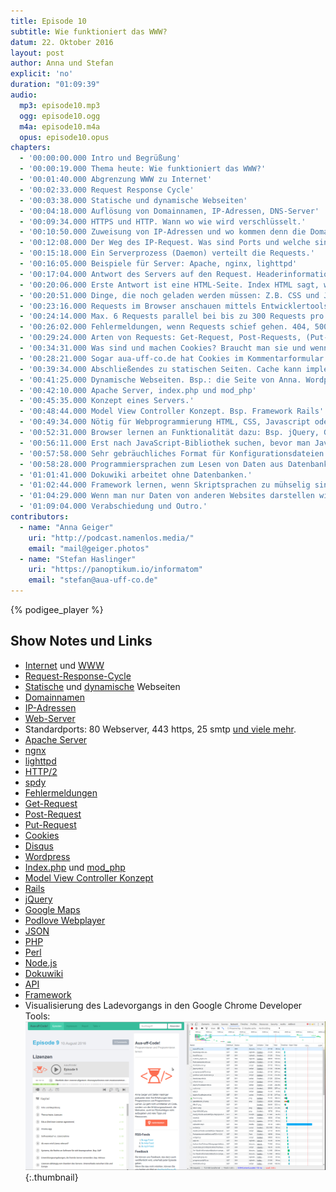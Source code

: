 ```yaml
---
title: Episode 10
subtitle: Wie funktioniert das WWW?
datum: 22. Oktober 2016
layout: post
author: Anna und Stefan
explicit: 'no'
duration: "01:09:39"
audio:
  mp3: episode10.mp3
  ogg: episode10.ogg
  m4a: episode10.m4a
  opus: episode10.opus
chapters:
  - '00:00:00.000 Intro und Begrüßung'
  - '00:00:19.000 Thema heute: Wie funktioniert das WWW?'
  - '00:01:40.000 Abgrenzung WWW zu Internet'
  - '00:02:33.000 Request Response Cycle'
  - '00:03:38.000 Statische und dynamische Webseiten'
  - '00:04:18.000 Auflösung von Domainnamen, IP-Adressen, DNS-Server'
  - '00:09:34.000 HTTPS und HTTP. Wann wo wie wird verschlüsselt.'
  - '00:10:50.000 Zuweisung von IP-Adressen und wo kommen denn die Domains her?'
  - '00:12:08.000 Der Weg des IP-Request. Was sind Ports und welche sind relevant?'
  - '00:15:18.000 Ein Serverprozess (Daemon) verteilt die Requests.'
  - '00:16:05.000 Beispiele für Server: Apache, nginx, lighttpd'
  - '00:17:04.000 Antwort des Servers auf den Request. Headerinformationen. Statuscodes.'
  - '00:20:06.000 Erste Antwort ist eine HTML-Seite. Index HTML sagt, wo der Rest ist.'
  - '00:20:51.000 Dinge, die noch geladen werden müssen: Z.B. CSS und Javascript.'
  - '00:23:16.000 Requests im Browser anschauen mittels Entwicklertools. (Screenshot)'
  - '00:24:14.000 Max. 6 Requests parallel bei bis zu 300 Requests pro Seite. Beschleunigung mit http2, spdy.'
  - '00:26:02.000 Fehlermeldungen, wenn Requests schief gehen. 404, 500er-Fehler.'
  - '00:29:24.000 Arten von Requests: Get-Request, Post-Requests, (Put-Request).'
  - '00:34:31.000 Was sind und machen Cookies? Braucht man sie und wenn ja, wozu?'
  - '00:28:21.000 Sogar aua-uff-co.de hat Cookies im Kommentarformular von Diqus.'
  - '00:39:34.000 Abschließendes zu statischen Seiten. Cache kann implementiert werden.'
  - '00:41:25.000 Dynamische Webseiten. Bsp.: die Seite von Anna. Wordpress.'
  - '00:42:10.000 Apache Server, index.php und mod_php'
  - '00:45:35.000 Konzept eines Servers.'
  - '00:48:44.000 Model View Controller Konzept. Bsp. Framework Rails'
  - '00:49:34.000 Nötig für Webprogrammierung HTML, CSS, Javascript oder entsprechende Frameworks wie jQuery.'
  - '00:52:31.000 Browser lernen an Funktionalität dazu: Bsp. jQuery, Google Maps, Podlove Webplayer.'
  - '00:56:11.000 Erst nach JavaScript-Bibliothek suchen, bevor man JavaScript selber schreibt.'
  - '00:57:58.000 Sehr gebräuchliches Format für Konfigurationsdateien: JSON.'
  - '00:58:28.000 Programmiersprachen zum Lesen von Daten aus Datenbanken: PHP, Perl, Node.js, Ruby.'
  - '01:01:41.000 Dokuwiki arbeitet ohne Datenbanken.'
  - '01:02:44.000 Framework lernen, wenn Skriptsprachen zu mühselig sind. Bsp. Podlove.'
  - '01:04:29.000 Wenn man nur Daten von anderen Websites darstellen will reicht API. Kein Framework nötig.'
  - '01:09:04.000 Verabschiedung und Outro.'
contributors:
  - name: "Anna Geiger"
    uri: "http://podcast.namenlos.media/"
    email: "mail@geiger.photos"
  - name: "Stefan Haslinger"
    uri: "https://panoptikum.io/informatom"
    email: "stefan@aua-uff-co.de"
---
```


{% podigee_player %}

## Show Notes und Links
* [Internet](https://de.wikipedia.org/wiki/Internet) und [WWW](https://de.wikipedia.org/wiki/World_Wide_Web)
* [Request-Response-Cycle](https://de.wikipedia.org/wiki/Request_Cycle)
* [Statische](https://pixelbar.be/blog/einsteiger-tipps-unterschied-statisch-dynamisch-cms/) und [dynamische](https://de.wikipedia.org/wiki/Webseite#Dynamische_Webseiten) Webseiten
* [Domainnamen](https://de.wikipedia.org/wiki/Domain_Name_System)
* [IP-Adressen](https://de.wikipedia.org/wiki/IP-Adresse)
* [Web-Server](https://de.wikipedia.org/wiki/Webserver)
* Standardports: 80 Webserver, 443 https, 25 smtp [und viele mehr](https://de.wikipedia.org/wiki/Liste_der_standardisierten_Ports).
* [Apache Server](https://de.wikipedia.org/wiki/Apache_HTTP_Server)
* [ngnx](https://de.wikipedia.org/wiki/Nginx)
* [lighttpd](https://www.lighttpd.net/)
* [HTTP/2](https://en.wikipedia.org/wiki/HTTP/2)
* [spdy](https://www.google.at/webhp?sourceid=chrome-instant&ion=1&espv=2&ie=UTF-8#q=spdy+protokoll)
* [Fehlermeldungen](https://de.wikipedia.org/wiki/Fehlerseite)
* [Get-Request](http://www.w3schools.com/TAGS/ref_httpmethods.asp)
* [Post-Request](https://en.wikipedia.org/wiki/POST_(HTTP))
* [Put-Request](http://zacharyvoase.com/2009/07/03/http-post-put-diff/)
* [Cookies](https://de.wikipedia.org/wiki/HTTP-Cookie)
* [Disqus](https://de.wikipedia.org/wiki/Disqus)
* [Wordpress](https://de.wikipedia.org/wiki/WordPress)
* [Index.php](http://wiki.selfhtml.org/wiki/PHP) und [mod_php](https://www.df.eu/blog/hintergrundinformationen-mod_php-cgi-php-und-fastcgi/)
* [Model View Controller Konzept](https://de.wikipedia.org/wiki/Model_View_Controller)
* [Rails](https://de.wikipedia.org/wiki/Ruby_on_Rails)
* [jQuery](https://de.wikipedia.org/wiki/JQuery)
* [Google Maps](https://de.wikipedia.org/wiki/Google_Maps)
* [Podlove Webplayer](https://de.wordpress.org/plugins/podlove-podcasting-plugin-for-wordpress/)
* [JSON](https://de.wikipedia.org/wiki/JavaScript_Object_Notation)
* [PHP](https://de.wikipedia.org/wiki/PHP)
* [Perl](https://de.wikipedia.org/wiki/Perl_(Programmiersprache))
* [Node.js](https://de.wikipedia.org/wiki/Node.js)
* [Dokuwiki](https://de.wikipedia.org/wiki/DokuWiki)
* [API](https://de.wikipedia.org/wiki/Programmierschnittstelle)
* [Framework](https://de.wikipedia.org/wiki/Framework)
* Visualisierung des Ladevorgangs in den Google Chrome Developer Tools: ![Ladevorgang](/img/ladevorgang.png){:.thumbnail}
